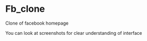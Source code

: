 # Fb_clone
Clone of facebook homepage
<p>You can look at screenshots for clear understanding of interface <p>
